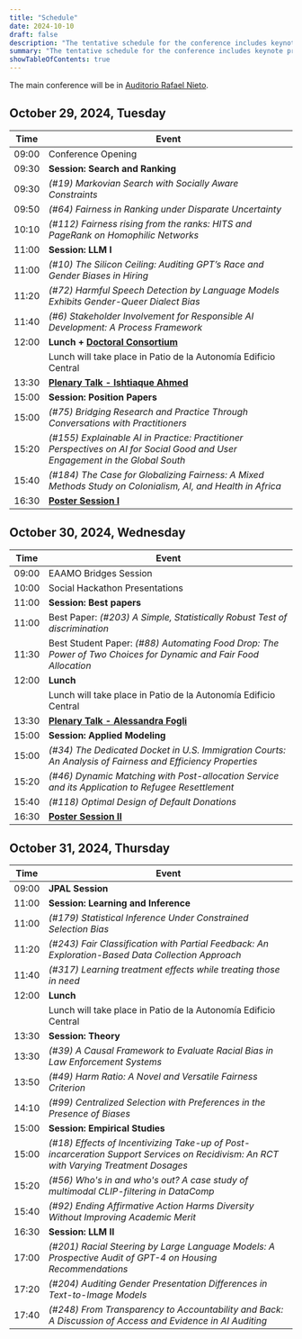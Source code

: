 ```yaml
---
title: "Schedule"
date: 2024-10-10
draft: false
description: "The tentative schedule for the conference includes keynote presentations, and panel discussions, offering attendees an overview of what to expect from the event."
summary: "The tentative schedule for the conference includes keynote presentations, and panel discussions, offering attendees an overview of what to expect from the event."
showTableOfContents: true
---
```


The main conference will be in [Auditorio Rafael Nieto](../venue/).

## October 29, 2024, Tuesday

| Time       | Event                          |
|------------|--------------------------------|
| 09:00      | Conference Opening             |
| 09:30      | **Session: Search and Ranking**|
| 09:30      | *(#19) Markovian Search with Socially Aware Constraints*                                |
| 09:50      | *(#64) Fairness in Ranking under Disparate Uncertainty*                                 |
| 10:10      | *(#112) Fairness rising from the ranks: HITS and PageRank on Homophilic Networks*                                     |
| 11:00      | **Session: LLM I**             |
| 11:00      | *(#10) The Silicon Ceiling: Auditing GPT’s Race and Gender Biases in Hiring*              |
| 11:20      | *(#72) Harmful Speech Detection by Language Models Exhibits Gender-Queer Dialect Bias*                                         |
| 11:40      | *(#6) Stakeholder Involvement for Responsible AI Development: A Process Framework*        |
| 12:00      | **Lunch + [Doctoral Consortium](../../cfp/doctoral-consortium/)**                       |
|            | Lunch will take place in Patio de la Autonomía Edificio Central                         |
| 13:30      | **[Plenary Talk - Ishtiaque Ahmed](../invited_speakers/)**                              |
| 15:00      | **Session: Position Papers**   |
| 15:00      | *(#75) Bridging Research and Practice Through Conversations with Practitioners*         |
| 15:20      | *(#155) Explainable AI in Practice: Practitioner Perspectives on AI for Social Good and User Engagement in the Global South*                                 |
| 15:40      | *(#184) The Case for Globalizing Fairness: A Mixed Methods Study on Colonialism, AI, and Health in Africa*                                       |
| 16:30      | **[Poster Session I](../accepted_posters/)**                                            |

## October 30, 2024, Wednesday

| Time       | Event                         |
|------------|-------------------------------|
| 09:00      | EAAMO Bridges Session         |
| 10:00      | Social Hackathon Presentations                                                            |
| 11:00      | **Session: Best papers**      |
| 11:00      | Best Paper: *(#203) A Simple, Statistically Robust Test of discrimination*                |
| 11:30      | Best Student Paper: *(#88) Automating Food Drop: The Power of Two Choices for Dynamic and Fair Food Allocation*                                  |
| 12:00      | **Lunch**                     |
|            | Lunch will take place in Patio de la Autonomía Edificio Central                           |
| 13:30      | **[Plenary Talk - Alessandra Fogli](../invited_speakers/)**                               |
| 15:00      | **Session: Applied Modeling** |
| 15:00      | *(#34) The Dedicated Docket in U.S. Immigration Courts: An Analysis of Fairness and Efficiency Properties*                                  |
| 15:20      | *(#46) Dynamic Matching with Post-allocation Service and its Application to Refugee Resettlement*                                |
| 15:40      | *(#118) Optimal Design of Default Donations*                                              |
| 16:30      | **[Poster Session II](../accepted_posters/)**                                             |

## October 31, 2024, Thursday

| Time       | Event                          |
|------------|--------------------------------|
| 09:00      | **JPAL Session**               |
| 11:00      | **Session: Learning and Inference**                                                       |
| 11:00      | *(#179) Statistical Inference Under Constrained Selection Bias*                           |
| 11:20      | *(#243) Fair Classification with Partial Feedback: An Exploration-Based Data Collection Approach*                                     |
| 11:40      | *(#317) Learning treatment effects while treating those in need*                          |
| 12:00      | **Lunch**                      |
|            | Lunch will take place in Patio de la Autonomía Edificio Central                           |
| 13:30      | **Session: Theory**            |
| 13:30      | *(#39) A Causal Framework to Evaluate Racial Bias in Law Enforcement Systems*             |
| 13:50      | *(#49) Harm Ratio: A Novel and Versatile Fairness Criterion*                              |
| 14:10      | *(#99) Centralized Selection with Preferences in the Presence of Biases*                  |
| 15:00      | **Session: Empirical Studies** |
| 15:00      | *(#18) Effects of Incentivizing Take-up of Post-incarceration Support Services on Recidivism: An RCT with Varying Treatment Dosages*                            |
| 15:20      | *(#56) Who's in and who's out? A case study of multimodal CLIP-filtering in DataComp*                                     |
| 15:40      | *(#92) Ending Affirmative Action Harms Diversity Without Improving Academic Merit*      |
| 16:30      | **Session: LLM II**            |
| 17:00      | *(#201) Racial Steering by Large Language Models: A Prospective Audit of GPT-4 on Housing Recommendations*                              |
| 17:20      | *(#204) Auditing Gender Presentation Differences in Text-to-Image Models*                 |
| 17:40      | *(#248) From Transparency to Accountability and Back: A Discussion of Access and Evidence in AI Auditing*                                     |
